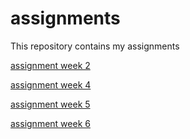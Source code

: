 # assignments
This repository contains my assignments

[assignment week 2](https://github.com/DS117/assignments/blob/master/Assignment_week_2(1).ipynb)

[assignment week 4](https://github.com/DS117/assignments/blob/master/Assignment_week_4%20(1).ipynb)

[assignment week 5](https://github.com/DS117/assignments/blob/master/Assignment_week_5.ipynb)

[assignment week 6](https://github.com/DS117/assignments/blob/master/assignment4(1).ipynb)
